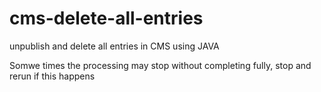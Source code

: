 # cms-delete-all-entries
unpublish and delete all entries in CMS using JAVA

Somwe times the processing may stop without completing fully, stop and rerun if this happens
